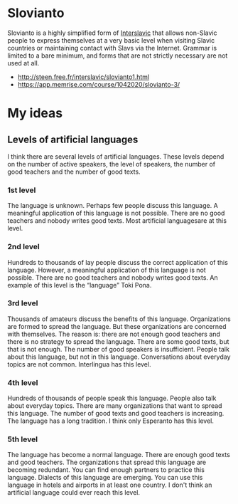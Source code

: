 # Slovianto
Slovianto is a highly simplified form of [Interslavic](https://en.wikipedia.org/wiki/Interslavic) that allows non-Slavic people to express themselves at a very basic level when visiting Slavic countries or maintaining contact with Slavs via the Internet. Grammar is limited to a bare minimum, and forms that are not strictly necessary are not used at all.  
* http://steen.free.fr/interslavic/slovianto1.html
* https://app.memrise.com/course/1042020/slovianto-3/



# My ideas

## Levels of artificial languages

I think there are several levels of artificial languages. These levels depend on the number of active speakers, the level of speakers, the number of good teachers and the number of good texts.

### 1st level

The language is unknown. Perhaps few people discuss this language. A meaningful application of this language is not possible. There are no good teachers and nobody writes good texts. Most artificial languages ​​are at this level.

### 2nd level

Hundreds to thousands of lay people discuss the correct application of this language. However, a meaningful application of this language is not possible. There are no good teachers and nobody writes good texts. An example of this level is the “language” Toki Pona.

### 3rd level

Thousands of amateurs discuss the benefits of this language. Organizations are formed to spread the language. But these organizations are concerned with themselves. The reason is: there are not enough good teachers and there is no strategy to spread the language. There are some good texts, but that is not enough. The number of good speakers is insufficient. People talk about this language, but not in this language. Conversations about everyday topics are not common. Interlingua has this level.

### 4th level

Hundreds of thousands of people speak this language. People also talk about everyday topics. There are many organizations that want to spread this language. The number of good texts and good teachers is increasing. The language has a long tradition. I think only Esperanto has this level.

### 5th level

The language has become a normal language. There are enough good texts and good teachers. The organizations that spread this language are becoming redundant. You can find enough partners to practice this language. Dialects of this language are emerging. You can use this language in hotels and airports in at least one country. I don't think an artificial language could ever reach this level.

